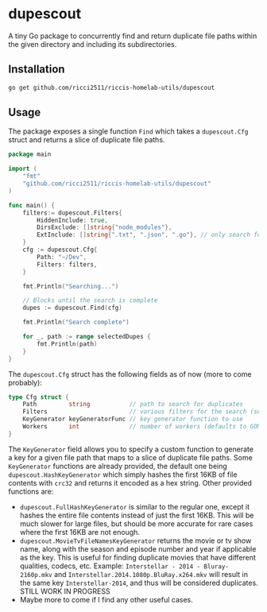 # dupescout
A tiny Go package to concurrently find and return duplicate file paths within the given directory and including its subdirectories.

## Installation
```bash
go get github.com/ricci2511/riccis-homelab-utils/dupescout
```

## Usage
The package exposes a single function `Find` which takes a `dupescout.Cfg` struct and returns a slice of duplicate file paths.

```go
package main

import (
    "fmt"
    "github.com/ricci2511/riccis-homelab-utils/dupescout"
)

func main() {
    filters:= dupescout.Filters{
        HiddenInclude: true,
        DirsExclude: []string{"node_modules"},
        ExtInclude: []string{".txt", ".json", ".go"}, // only search for .txt, .json and .go files
    }
    cfg := dupescout.Cfg{
        Path: "~/Dev",
        Filters: filters,
    }

    fmt.Println("Searching...")

    // Blocks until the search is complete
    dupes := dupescout.Find(cfg)

    fmt.Println("Search complete")

    for _, path := range selectedDupes {
        fmt.Println(path)
    }
}
```

The `dupescout.Cfg` struct has the following fields as of now (more to come probably):

```go
type Cfg struct {
	Path         string           // path to search for duplicates
	Filters                       // various filters for the search (see filters.go)
	KeyGenerator keyGeneratorFunc // key generator function to use
	Workers      int              // number of workers (defaults to GOMAXPROCS)
}
```

The `KeyGenerator` field allows you to specify a custom function to generate a key for a given file path that maps to a slice of duplicate file paths.
Some `KeyGenerator` functions are already provided, the default one being `dupescout.HashKeyGenerator` which simply hashes the first 16KB of file contents with `crc32` and returns it encoded as a hex string. Other provided functions are:

- `dupescout.FullHashKeyGenerator` is similar to the regular one, except it hashes the entire file contents instead of just the first 16KB. This will be much slower for large files, but should be more accurate for rare cases where the first 16KB are not enough.
- `dupescout.MovieTvFileNamesKeyGenerator` returns the movie or tv show name, along with the season and episode number and year if applicable as the key. This is useful for finding duplicate movies that have different qualities, codecs, etc. Example: `Interstellar - 2014 - Bluray-2160p.mkv` and `Interstellar.2014.1080p.BluRay.x264.mkv` will result in the same key `Interstellar-2014`, and thus will be considered duplicates. STILL WORK IN PROGRESS
- Maybe more to come if I find any other useful cases.
